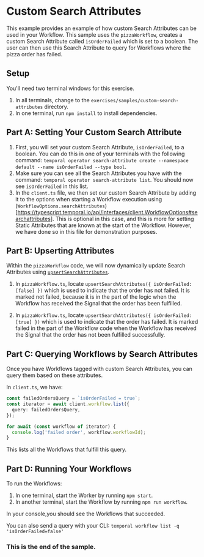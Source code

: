 # Custom Search Attributes

This example provides an example of how custom Search Attributes can be used in your Workflow. This sample uses the `pizzaWorkflow`, creates a custom Search Attribute called `isOrderFailed` which is set to a boolean. The user can then use this Search Attribute to query for Workflows where the pizza order has failed.

## Setup

You'll need two terminal windows for this exercise.

1. In all terminals, change to the `exercises/samples/custom-search-attributes` directory.
2. In one terminal, run `npm install` to install dependencies.

## Part A: Setting Your Custom Search Attribute

1. First, you will set your custom Search Attribute, `isOrderFailed`, to a boolean. You can do this in one of your terminals with the following command: `temporal operator search-attribute create --namespace default --name isOrderFailed --type bool`.
2. Make sure you can see all the Search Attributes you have with the command: `temporal operator search-attribute list`. You should now see `isOrderFailed` in this list.
3. In the `client.ts` file, we then set our custom Search Attribute by adding it to the options when starting a Workflow execution using (`WorkflowOptions.searchAttributes`)[https://typescript.temporal.io/api/interfaces/client.WorkflowOptions#searchattributes]. This is optional in this case, and this is more for setting Static Attributes that are known at the start of the Workflow. However, we have done so in this file for demonstration purposes.

## Part B: Upserting Attributes

Within the `pizzaWorkflow` code, we will now dynamically update Search Attributes using [`upsertSearchAttributes`](https://typescript.temporal.io/api/namespaces/workflow#upsertsearchattributes).

1. In `pizzaWorkflow.ts`, locate `upsertSearchAttributes({ isOrderFailed: [false] })` which is used to indicate that the order has not failed. It is marked not failed, because it is in the part of the logic when the Workflow has received the Signal that the order has been fulfilled.

2. In `pizzaWorkflow.ts`, locate `upsertSearchAttributes({ isOrderFailed: [true] })` which is used to indicate that the order has failed. It is marked failed in the part of the Workflow code when the Workflow has received the Signal that the order has not been fulfilled successfully.

## Part C: Querying Workflows by Search Attributes

Once you have Workflows tagged with custom Search Attributes, you can query them based on these attributes.

In `client.ts`, we have:

```typescript
const failedOrdersQuery = `isOrderFailed = true`;
const iterator = await client.workflow.list({
  query: failedOrdersQuery,
});

for await (const workflow of iterator) {
  console.log('failed order', workflow.workflowId);
}
```

This lists all the Workflows that fulfill this query.

## Part D: Running Your Workflows

To run the Workflows:

1. In one terminal, start the Worker by running `npm start`.
2. In another terminal, start the Workflow by running `npm run workflow`.

In your console,you should see the Workflows that succeeded.

You can also send a query with your CLI: `temporal workflow list -q 'isOrderFailed=false'`

### This is the end of the sample.